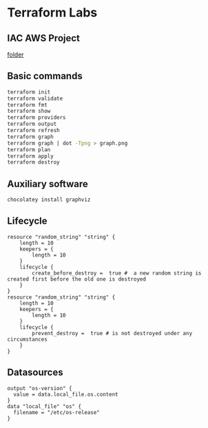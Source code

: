 # Terraform Labs

## IAC AWS Project
[folder](./iac_aws)

## Basic commands
```bash
terraform init
terraform validate
terraform fmt
terraform show
terraform providers
terraform output
terraform refresh
terraform graph
terraform graph | dot -Tpng > graph.png
terraform plan
terraform apply
terraform destroy
```

## Auxiliary software
```bash
chocolatey install graphviz
```

## Lifecycle
```
resource "random_string" "string" {
    length = 10
    keepers = {
        length = 10
    }
    lifecycle {
        create_before_destroy =  true #  a new random string is created first before the old one is destroyed
    }     
}
resource "random_string" "string" {
    length = 10
    keepers = {
        length = 10
    }
    lifecycle {
        prevent_destroy =  true # is not destroyed under any circumstances
    }     
}

```

## Datasources
```
output "os-version" {
  value = data.local_file.os.content
}
data "local_file" "os" {
  filename = "/etc/os-release"
}
```